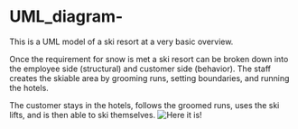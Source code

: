 # UML_diagram-
This is a UML model of a ski resort at a very basic overview. 

Once the requirement for snow is met a ski resort can be broken down into the employee side (structural) and 
customer side (behavior). The staff creates the skiable area by grooming runs, setting boundaries, and running 
the hotels.

The customer stays in the hotels, follows the groomed runs, uses the ski lifts, and is then able to ski themselves. 
 ![Here it is!](http://i.imgur.com/HXn8Ug5.jpg)
